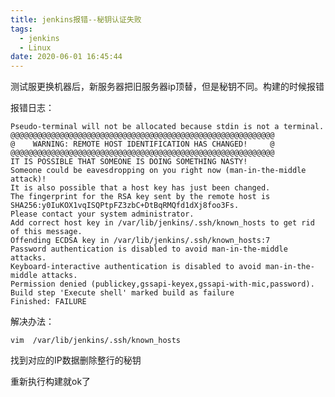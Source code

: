 ```yaml
---
title: jenkins报错--秘钥认证失败
tags:
  - jenkins
  - Linux
date: 2020-06-01 16:45:44
---
```

测试服更换机器后，新服务器把旧服务器ip顶替，但是秘钥不同。构建的时候报错

报错日志：

    Pseudo-terminal will not be allocated because stdin is not a terminal.
    @@@@@@@@@@@@@@@@@@@@@@@@@@@@@@@@@@@@@@@@@@@@@@@@@@@@@@@@@@@
    @    WARNING: REMOTE HOST IDENTIFICATION HAS CHANGED!     @
    @@@@@@@@@@@@@@@@@@@@@@@@@@@@@@@@@@@@@@@@@@@@@@@@@@@@@@@@@@@
    IT IS POSSIBLE THAT SOMEONE IS DOING SOMETHING NASTY!
    Someone could be eavesdropping on you right now (man-in-the-middle attack)!
    It is also possible that a host key has just been changed.
    The fingerprint for the RSA key sent by the remote host is
    SHA256:y0IuKOX1vqISQPtpFZ3zbC+DtBqRMQfd1dXj8foo3Fs.
    Please contact your system administrator.
    Add correct host key in /var/lib/jenkins/.ssh/known_hosts to get rid of this message.
    Offending ECDSA key in /var/lib/jenkins/.ssh/known_hosts:7
    Password authentication is disabled to avoid man-in-the-middle attacks.
    Keyboard-interactive authentication is disabled to avoid man-in-the-middle attacks.
    Permission denied (publickey,gssapi-keyex,gssapi-with-mic,password).
    Build step 'Execute shell' marked build as failure
    Finished: FAILURE

解决办法：

    vim  /var/lib/jenkins/.ssh/known_hosts

找到对应的IP数据删除整行的秘钥

重新执行构建就ok了